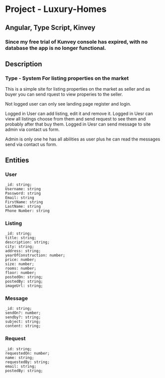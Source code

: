 # Project - Luxury-Homes 

## Angular, Type Script, Kinvey

### Since my free trial of Kunvey console has expired, with no database the app is no longer functional.

## Description

### Type - System For listing properties on the market 

This is a simple site for listing properties on the market as seller 
and as buyer you can send rquest to view properies to the seller.

Not logged user can only see landing page register and login.

Logged in User can add listing, edit it and remove it.
Logged in Uesr can view all listings choose from them and
send request to see them and probably after that buy them.
Logged in Uesr can send message to site admin via contact us form.

Admin is only one he has all abilities as user plus he can read
the messages send via contact us form.

## Entities

### User 
    _id: string;
    Username: string
    Password: string
    Email: string
    FirstName: string
    LastName: string
    Phone Number: string

### Listing 
    _id: string;
    title: string;
    description: string;
    city: string;
    address: string;
    yearOfConstruction: number;
    price: number;
    size: number;
    rooms: number;
    floor: number;
    postedOn: string;
    postedBy: string;
    imageUrl: string;

### Message 
    _id: string;
    sendOn?: number;
    sendby?: string;
    subject: string;
    content: string;

### Request 
    _id: string;
    requestedOn: number;
    name: string;
    requestedBy: string;
    email: string;
    postedBy: string;

